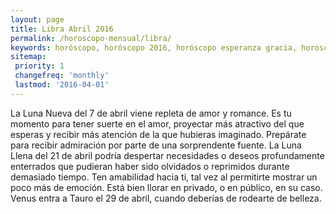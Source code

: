 ```yaml
---
layout: page
title: Libra Abril 2016 
permalink: /horoscopo-mensual/libra/
keywords: horóscopo, horóscopo 2016, horóscopo esperanza gracia, horoscop, horóscopos gratis, horoscopo libra, horoscopo libra 2016, Tarot, Astrologia, Zodíaco, libra, horoscopo gratis, horoscopo del mes 
sitemap:
 priority: 1
 changefreq: 'monthly'
 lastmod: '2016-04-01'
---
```


 La Luna Nueva del 7 de abril viene repleta de amor y romance. Es tu momento para tener suerte en el amor, proyectar más atractivo del que esperas y recibir más atención de la que hubieras imaginado. Prepárate para recibir admiración por parte de una sorprendente fuente. La Luna Llena del 21 de abril podría despertar necesidades o deseos profundamente enterrados que pudieran haber sido olvidados o reprimidos durante demasiado tiempo. Ten amabilidad hacia ti, tal vez al permitirte mostrar un poco más de emoción. Está bien llorar en privado, o en público, en su caso. Venus entra a Tauro el 29 de abril, cuando deberías de rodearte de belleza.
